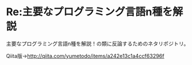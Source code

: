 # Re:主要なプログラミング言語n種を解説
主要なプログラミング言語n種を解説！の類に反論するためのネタリポジトリ。

Qiita版→http://qiita.com/yumetodo/items/a242e13c1a4ccf63296f